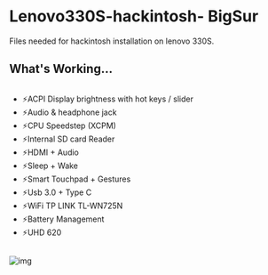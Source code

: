 
# Lenovo330S-hackintosh- BigSur
Files needed for hackintosh installation on lenovo 330S.

## What's Working...
```
```
- ⚡ACPI Display brightness with hot keys / slider
- ⚡Audio & headphone jack
- ⚡CPU Speedstep (XCPM)
- ⚡Internal SD card Reader
- ⚡HDMI + Audio
- ⚡Sleep + Wake
- ⚡Smart Touchpad + Gestures
- ⚡Usb 3.0 + Type C
- ⚡WiFi TP LINK TL-WN725N
- ⚡Battery Management
- ⚡UHD 620
```
```


![img](https://i.imgur.com/jPUZKG6.png)
